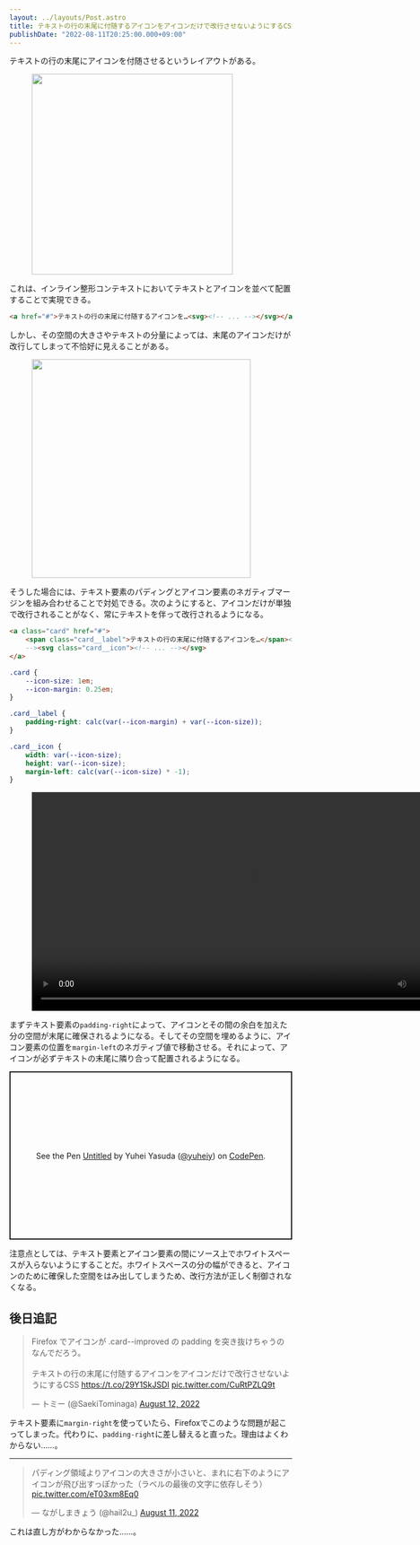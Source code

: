 ```yaml
---
layout: ../layouts/Post.astro
title: テキストの行の末尾に付随するアイコンをアイコンだけで改行させないようにするCSS
publishDate: "2022-08-11T20:25:00.000+09:00"
---
```


テキストの行の末尾にアイコンを付随させるというレイアウトがある。

<figure>
<img src="/assets/2022-08-11-text-with-accompanying-icon/1.png" alt="" style="width: calc(716/2/16*1rem);">
</figure>

これは、インライン整形コンテキストにおいてテキストとアイコンを並べて配置することで実現できる。

```html
<a href="#">テキストの行の末尾に付随するアイコンを…<svg><!-- ... --></svg></a>
```

しかし、その空間の大きさやテキストの分量によっては、末尾のアイコンだけが改行してしまって不恰好に見えることがある。

<figure>
<img src="/assets/2022-08-11-text-with-accompanying-icon/2.png" alt="" style="width: calc(780/2/16*1rem);">
</figure>

そうした場合には、テキスト要素のパディングとアイコン要素のネガティブマージンを組み合わせることで対処できる。次のようにすると、アイコンだけが単独で改行されることがなく、常にテキストを伴って改行されるようになる。

```html
<a class="card" href="#">
	<span class="card__label">テキストの行の末尾に付随するアイコンを…</span><!--
	--><svg class="card__icon"><!-- ... --></svg>
</a>
```

```css
.card {
	--icon-size: 1em;
	--icon-margin: 0.25em;
}

.card__label {
	padding-right: calc(var(--icon-margin) + var(--icon-size));
}

.card__icon {
	width: var(--icon-size);
	height: var(--icon-size);
	margin-left: calc(var(--icon-size) * -1);
}
```

<figure>
<video controls playsinline style="width: calc(1560/2/16*1rem);">
<source src="/assets/2022-08-11-text-with-accompanying-icon/3.mp4">
</video>
</figure>

まずテキスト要素の`padding-right`によって、アイコンとその間の余白を加えた分の空間が末尾に確保されるようになる。そしてその空間を埋めるように、アイコン要素の位置を`margin-left`のネガティブ値で移動させる。それによって、アイコンが必ずテキストの末尾に隣り合って配置されるようになる。

<p class="codepen" data-height="300" data-slug-hash="gOedOyN" data-user="yuheiy" style="height: 300px; box-sizing: border-box; display: flex; align-items: center; justify-content: center; border: 2px solid; margin: 1em 0; padding: 1em;">
  <span>See the Pen <a href="https://codepen.io/yuheiy/pen/gOedOyN">
  Untitled</a> by Yuhei Yasuda (<a href="https://codepen.io/yuheiy">@yuheiy</a>)
  on <a href="https://codepen.io">CodePen</a>.</span>
</p>
<script async src="https://cpwebassets.codepen.io/assets/embed/ei.js"></script>

注意点としては、テキスト要素とアイコン要素の間にソース上でホワイトスペースが入らないようにすることだ。ホワイトスペースの分の幅ができると、アイコンのために確保した空間をはみ出してしまうため、改行方法が正しく制御されなくなる。

## 後日追記

<blockquote class="twitter-tweet"><p lang="ja" dir="ltr">Firefox でアイコンが .card--improved の padding を突き抜けちゃうのなんでだろう。<br><br>テキストの行の末尾に付随するアイコンをアイコンだけで改行させないようにするCSS <a href="https://t.co/29Y1SkJSDI">https://t.co/29Y1SkJSDI</a> <a href="https://t.co/CuRtPZLQ9t">pic.twitter.com/CuRtPZLQ9t</a></p>&mdash; トミー (@SaekiTominaga) <a href="https://twitter.com/SaekiTominaga/status/1557902385376563202?ref_src=twsrc%5Etfw">August 12, 2022</a></blockquote> <script async src="https://platform.twitter.com/widgets.js" charset="utf-8"></script>

テキスト要素に`margin-right`を使っていたら、Firefoxでこのような問題が起こってしまった。代わりに、`padding-right`に差し替えると直った。理由はよくわからない……。

---

<blockquote class="twitter-tweet"><p lang="ja" dir="ltr">パディング領域よりアイコンの大きさが小さいと、まれに右下のようにアイコンが飛び出すっぽかった（ラベルの最後の文字に依存しそう） <a href="https://t.co/eT03xm8Eq0">pic.twitter.com/eT03xm8Eq0</a></p>&mdash; ながしまきょう (@hail2u_) <a href="https://twitter.com/hail2u_/status/1557858922454974464?ref_src=twsrc%5Etfw">August 11, 2022</a></blockquote> <script async src="https://platform.twitter.com/widgets.js" charset="utf-8"></script>

これは直し方がわからなかった……。

